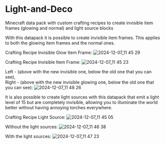 # Light-and-Deco
Minecraft data pack with custom crafting recipes to create invisible item frames (glowing and normal) and light source blocks

With this datapack it is possible to create invisible item frames. This applies to both the glowing item frames and the normal ones.

Crafting Recipe Invisible Glow Item Frame:
![2024-12-07_11 45 29](https://github.com/user-attachments/assets/d7640ad7-0df2-4836-9c5c-055c496edccd)

Crafting Recipe Invisible Item Frame:
![2024-12-07_11 45 23](https://github.com/user-attachments/assets/11ce7987-45ff-4442-a05e-76c2c4cc90a0)

Left - (above with the new invisible one, below the old one that you can see), </br>
Right - (above with the new invisible glowing one, below the old one that you can see):
![2024-12-07_11 48 26](https://github.com/user-attachments/assets/98b5bbeb-242f-4801-ad70-d649cd0d02d1)

It is also possible to create light sources with this datapack that emit a light level of 15 but are completely invisible, allowing you to illuminate the world better without having annoying torches everywhere.

Crafting Recipe Light Source:
![2024-12-07_11 45 05](https://github.com/user-attachments/assets/ef1e17de-7174-4222-baad-819d61da2270)

Without the light sources:
![2024-12-07_11 46 38](https://github.com/user-attachments/assets/5345708f-6ded-444b-8b45-793e5af06c62)

With the light sources:
![2024-12-07_11 47 23](https://github.com/user-attachments/assets/d4f652d9-c99c-44c0-ab09-9c827ba81a3e)
